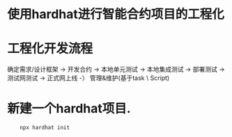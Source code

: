 # 使用hardhat进行智能合约项目的工程化


# 工程化开发流程
确定需求/设计框架 -> 开发合约 -> 本地单元测试  -> 本地集成测试 -> 部署测试 -> 测试网测试 -> 正式网上线 -〉 管理&维护(基于task \ Script)

# 新建一个hardhat项目.
```shell
    npx hardhat init
```

